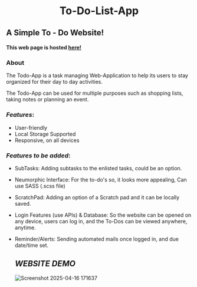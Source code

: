 <h1 align="center">To-Do-List-App</h1>

## A Simple To - Do Website!
#### This web page is hosted [here!](https://github.com/Ashwitha1362/To-Do-List-App/tree/main)
<h3>About</h3>
<p>The Todo-App is a task managing Web-Application to help its users to stay organized for their day to day activities.</p> 
<p>The Todo-App can be used for multiple purposes such as shopping lists, taking notes or planning an event.</p>

### *Features*:
* User-friendly
* Local Storage Supported
* Responsive, on all devices


### *Features to be added*:

* SubTasks: Adding subtasks to the enlisted tasks, could be an option.
* Neumorphic Interface: For the to-do's so, it looks more appealing, Can use SASS (.scss file)
* ScratchPad: Adding an option of a Scratch pad and it can be locally saved.
* Login Features (use APIs) & Database: So the website can be opened on any device, users can log in, and the To-Dos can be viewed anywhere, anytime.
* Reminder/Alerts: Sending automated mails once logged in, and due date/time set.

  ## *WEBSITE DEMO*

  ![Screenshot 2025-04-16 171637](https://github.com/user-attachments/assets/fa5eced5-b21d-4f3a-9cc8-db65684a877c)
